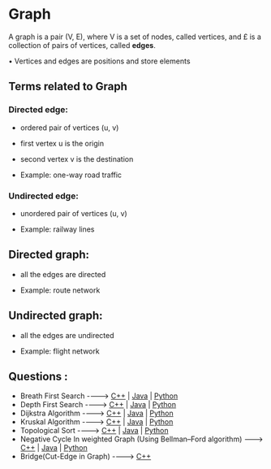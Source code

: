 # Graph

A graph is a pair (V, E), where V is a set of nodes, called vertices, and £ is a collection of pairs of vertices, called **edges**.

• Vertices and edges are positions and store elements

## Terms related to Graph

### Directed edge:

- ordered pair of vertices (u, v)

- first vertex u is the origin

- second vertex v is the destination

- Example: one-way road traffic

### Undirected edge:

- unordered pair of vertices (u, v)

- Example: railway lines

## Directed graph:

- all the edges are directed

- Example: route network

## Undirected graph:

- all the edges are undirected

- Example: flight network

## Questions :

- Breath First Search ----> [C++](/Code/C++/BFS.cpp) | [Java]() | [Python]()
- Depth First Search ----> [C++](/Code/C++/DFS.cpp) | [Java]() | [Python]()
- Dijkstra Algorithm ----> [C++](/Code/C++/Dijkstra.cpp) | [Java]() | [Python]()
- Kruskal Algorithm ----> [C++](/Code/C++/Kruskal.cpp) | [Java]() | [Python]()
- Topological Sort ----> [C++](/Code/C++/Topological_sort.cpp) | [Java]() | [Python]()
- Negative Cycle In weighted Graph (Using Bellman–Ford algorithm) ---> [C++](/Code/C++/negative_cycle_in_weighted_graph.cpp) | [Java]() | [Python]()
- Bridge(Cut-Edge in Graph) ----> [C++](/Code/C++/bridge.cpp)

